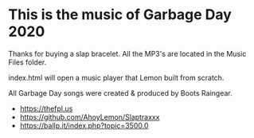 # This is the music of Garbage Day 2020

Thanks for buying a slap bracelet. All the MP3's are located in the Music Files folder.

index.html will open a music player that Lemon built from scratch.

All Garbage Day songs were created & produced by Boots Raingear.

- https://thefpl.us
- https://github.com/AhoyLemon/Slaptraxxx
- https://ballp.it/index.php?topic=3500.0
